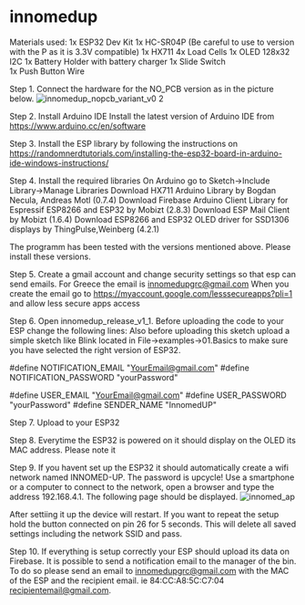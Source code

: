 # innomedup

Materials used:
1x ESP32 Dev Kit 
1x HC-SR04P (Be careful to use to version with the P as it is 3.3V compatible) 
1x HX711 
4x Load Cells 
1x OLED 128x32 I2C 
1x Battery Holder with battery charger 
1x Slide Switch  
1x Push Button 
Wire 

Step 1. Connect the hardware for the NO_PCB version as in the picture below. 
![innomedup_nopcb_variant_v0 2](https://user-images.githubusercontent.com/37118897/153802363-54a3113d-c0b0-47d4-bd40-260771c730d4.jpg)

Step 2. Install Arduino IDE
Install the latest version of Arduino IDE from
https://www.arduino.cc/en/software

Step 3. Install the ESP library by following the instructions on 
https://randomnerdtutorials.com/installing-the-esp32-board-in-arduino-ide-windows-instructions/

Step 4. Install the required libraries
On Arduino go to Sketch->Include Library->Manage Libraries 
Download HX711 Arduino Library by Bogdan Necula, Andreas Motl (0.7.4)
Download Firebase Arduino Client Library for Espressif ESP8266 and ESP32 by Mobizt (2.8.3)
Download ESP Mail Client by Mobizt (1.6.4)
Download ESP8266 and ESP32 OLED driver for SSD1306 displays by ThingPulse,Weinberg (4.2.1)

The programm has been tested with the versions mentioned above. Please install these versions. 

Step 5. Create a gmail account and change security settings so that esp can send emails.
For Greece the email is innomedupgrc@gmail.com
When you create the email go to https://myaccount.google.com/lesssecureapps?pli=1 and allow less secure apps access 

Step 6. Open innomedup_release_v1_1. Before uploading the code to your ESP change the following lines:
Also before uploading this sketch upload a simple sketch like Blink located in File->examples->01.Basics to make sure you have selected the right version of ESP32. 

#define NOTIFICATION_EMAIL "YourEmail@gmail.com"
#define NOTIFICATION_PASSWORD "yourPassword"

#define USER_EMAIL "YourEmail@gmail.com"
#define USER_PASSWORD "yourPassword"
#define SENDER_NAME "InnomedUP"

Step 7. Upload to your ESP32

Step 8. Everytime the ESP32 is powered on it should display on the OLED its MAC address. Please note it

Step 9. If you havent set up the ESP32 it should automatically create a wifi network named INNOMED-UP. The password is upcycle!
Use a smartphone or a computer to connect to the network, open a browser and type the address 192.168.4.1. The following page should be displayed.
![innomed_ap](https://user-images.githubusercontent.com/37118897/153802616-93ade98d-1aa2-4c42-b077-749abd6f4c40.jpg)

After settiing it up the device will restart. If you want to repeat the setup hold the button connected on pin 26 for 5 seconds.
This will delete all saved settings including the network SSID and pass. 

Step 10. If everything is setup correctly your ESP should upload its data on Firebase.
It is possible to send a notification email to the manager of the bin.
To do so please send an email to innomedupgrc@gmail.com with the MAC of the ESP and the recipient email.
ie 84:CC:A8:5C:C7:04 recipientemail@gmail.com.

